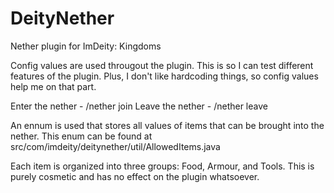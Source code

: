 DeityNether
===========

Nether plugin for ImDeity: Kingdoms

Config values are used througout the plugin. This is so I can test different features of the plugin. Plus, I don't like hardcoding things, so config values help me on that part.

Enter the nether - /nether join
Leave the nether - /nether leave

An ennum is used that stores all values of items that can be brought into the nether. This enum can be found at src/com/imdeity/deitynether/util/AllowedItems.java

Each item is organized into three groups: Food, Armour, and Tools. This is purely cosmetic and has no effect on the plugin whatsoever.